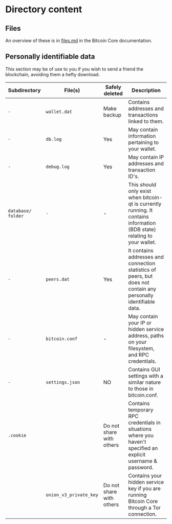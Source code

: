 # Directory content
## Files
An overview of these is in [files.md](https://github.com/bitcoin/bitcoin/blob/master/doc/files.md) in the Bitcoin Core documentation.

## Personally identifiable data
This section may be of use to you if you wish to send a friend the blockchain, avoiding them a hefty download.

Subdirectory       | File(s)               | Safely deleted | Description
-------------------|-----------------------|----------------|-------------
`-`                | `wallet.dat`          | Make backup | Contains addresses and transactions linked to them. 
`-`                | `db.log`              | Yes | May contain information pertaining to your wallet. 
`-`                | `debug.log`           | Yes | May contain IP addresses and transaction ID's. 
`database/ folder` | `-`                   | -   | This should only exist when bitcoin-qt is currently running. It contains information (BDB state) relating to your wallet.
`-`                | `peers.dat`           | Yes | It contains addresses and connection statistics of peers, but does not contain any personally identifiable data. 
`-`                | `bitcoin.conf`        | -   | May contain your IP or hidden service address, paths on your filesystem, and RPC credentials.
`-`                | `settings.json`       | NO  | Contains GUI settings with a similar nature to those in bitcoin.conf.
`.cookie`          |                       | Do not share with others  | Contains temporary RPC credentials in situations where you haven't specified an explicit username & password. 
                   | `onion_v3_private_key`| Do not share with others | Contains your hidden service key if you are running Bitcoin Core through a Tor connection. 
  



#
#
#
#
#
#
#
#
#
#
#
#
